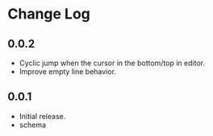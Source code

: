 # Change Log

## 0.0.2

- Cyclic jump when the cursor in the bottom/top in editor.
- Improve empty line behavior.

## 0.0.1

- Initial release.
- schema
